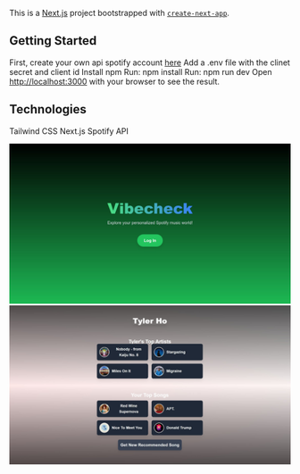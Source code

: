 This is a [Next.js](https://nextjs.org/) project bootstrapped with [`create-next-app`](https://github.com/vercel/next.js/tree/canary/packages/create-next-app).

## Getting Started

First, create your own api spotify account [here](https://developer.spotify.com/documentation/web-api)
Add a .env file with the clinet secret and client id
Install npm
Run: npm install
Run: npm run dev
Open [http://localhost:3000](http://localhost:3000) with your browser to see the result.

## Technologies
Tailwind CSS
Next.js
Spotify API

![Example photo 1](./public/images/vibecheck1.jpg)
![Example photo 2](./public/images/vibecheck2.jpg)




